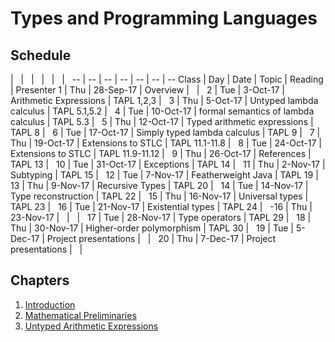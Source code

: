 # Types and Programming Languages

## Schedule

|   |   |   |   |   |  
-- | -- | -- | -- | -- | -- | --
Class | Day | Date | Topic | Reading | Presenter
1 | Thu | 28-Sep-17 | Overview |   |  
2 | Tue | 3-Oct-17 | Arithmetic Expressions | TAPL 1,2,3 |  
3 | Thu | 5-Oct-17 | Untyped lambda calculus | TAPL 5.1,5.2 |  
4 | Tue | 10-Oct-17 | formal semantics of lambda calculus | TAPL 5.3 |  
5 | Thu | 12-Oct-17 | Typed arithmetic expressions | TAPL 8 |  
6 | Tue | 17-Oct-17 | Simply typed lambda calculus | TAPL 9 |  
7 | Thu | 19-Oct-17 | Extensions to STLC | TAPL 11.1-11.8 |  
8 | Tue | 24-Oct-17 | Extensions to STLC | TAPL 11.9-11.12 |  
9 | Thu | 26-Oct-17 | References | TAPL 13 |  
10 | Tue | 31-Oct-17 | Exceptions | TAPL 14 |  
11 | Thu | 2-Nov-17 | Subtyping | TAPL 15 |  
12 | Tue | 7-Nov-17 | Featherweight Java | TAPL 19 |  
13 | Thu | 9-Nov-17 | Recursive Types | TAPL 20 |  
14 | Tue | 14-Nov-17 | Type reconstruction | TAPL 22 |  
15 | Thu | 16-Nov-17 | Universal types | TAPL 23 |  
16 | Tue | 21-Nov-17 | Existential types | TAPL 24 |  
-16 | Thu | 23-Nov-17 |   |   |  
17 | Tue | 28-Nov-17 | Type operators | TAPL 29 |  
18 | Thu | 30-Nov-17 | Higher-order polymorphism | TAPL 30 |  
19 | Tue | 5-Dec-17 | Project presentations |   |  
20 | Thu | 7-Dec-17 | Project presentations |   |  


## Chapters

1. [Introduction](01-introduction.md)
2. [Mathematical Preliminaries](02-math-preliminaries.md)
3. [Untyped Arithmetic Expressions](03-untyped-arithmetic-expressions.md)
